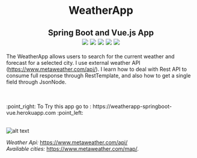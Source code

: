 <h1 align='center'>WeatherApp</h1>
<h2 align='center'>Spring Boot and Vue.js App <br>
<img src="https://img.shields.io/badge/Java-ED8B00?style=plastic&logo=java&logoColor=white">
<img src="https://img.shields.io/badge/SpringBoot-6DB33F?style=plastic&logo=spring&logoColor=white">
<img src="https://img.shields.io/badge/Vue.js-35495E?style=plastic&logo=vue.js&logoColor=4FC08D">
<img src="https://img.shields.io/badge/JavaScript-F7DF1E?style=plastic&logo=javascript&logoColor=black">
<img src="https://badges.pufler.dev/visits/JaneckN/weatherapp">
</h2>



The WeatherApp allows users to search for the current weather and forecast for a selected city.  I use external weather API (https://www.metaweather.com/api/).
I learn how to deal with Rest API to consume full response through RestTemplate, and also how to get a single field through JsonNode. 


<br/>
<br/>
:point_right: To Try this app go to :  https://weatherapp-springboot-vue.herokuapp.com :point_left:
<br/>
<br/>

![alt text](https://i.postimg.cc/gJFVdLcR/weather.jpg)

*Weather Api:* https://www.metaweather.com/api/ <br/>
*Available cities:* https://www.metaweather.com/map/. 


